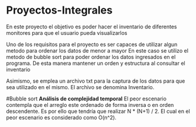 # Proyectos-Integrales
En este proyecto el objetivo es poder hacer el inventario de diferentes monitores para que el usuario pueda visualizarlos

Uno de los requisitos para el proyecto es ser capaces de utilizar algun metodo para ordenar los datos de menor a mayor
En este caso se utilizo el metodo de bubble sort para poder ordenar los datos ingresados en el programa. De esta manera 
mantener un orden y estructura al consultar el inventario 

Asimismo, se emplea un archivo txt para la captura de los datos para que sea utilizado en el mismo. El archivo se denomina Inventario. 

#Bubble sort
**Análisis de complejidad temporal**
El peor escenario contempla que el arreglo este ordenado de forma inversa o en orden descendente. Es por ello que tendría que realizar N * (N+1) / 2. El cual en el peor escenario es considerado como O(n^2). 
